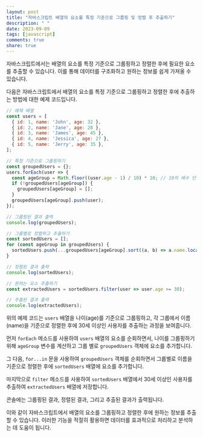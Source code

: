 ```yaml
---
layout: post
title: "자바스크립트 배열의 요소를 특정 기준으로 그룹핑 및 정렬 후 추출하기"
description: " "
date: 2023-09-09
tags: [javascript]
comments: true
share: true
---
```


자바스크립트에서는 배열의 요소를 특정 기준으로 그룹핑하고 정렬한 후에 필요한 요소를 추출할 수 있습니다. 이를 통해 데이터를 구조화하고 원하는 정보를 쉽게 가져올 수 있습니다.

다음은 자바스크립트에서 배열의 요소를 특정 기준으로 그룹핑하고 정렬한 후에 추출하는 방법에 대한 예제 코드입니다.

```javascript
// 예제 배열
const users = [
  { id: 1, name: 'John', age: 32 },
  { id: 2, name: 'Jane', age: 28 },
  { id: 3, name: 'James', age: 45 },
  { id: 4, name: 'Jessica', age: 27 },
  { id: 5, name: 'Jerry', age: 35 },
];

// 특정 기준으로 그룹핑하기
const groupedUsers = {};
users.forEach(user => {
  const ageGroup = Math.floor((user.age - 1) / 10) * 10; // 10의 배수 단위로 그룹핑
  if (!groupedUsers[ageGroup]) {
    groupedUsers[ageGroup] = [];
  }
  groupedUsers[ageGroup].push(user);
});

// 그룹핑된 결과 출력
console.log(groupedUsers);

// 그룹별로 정렬하고 추출하기
const sortedUsers = [];
for (const ageGroup in groupedUsers) {
  sortedUsers.push(...groupedUsers[ageGroup].sort((a, b) => a.name.localeCompare(b.name)));
}

// 정렬된 결과 출력
console.log(sortedUsers);

// 원하는 요소 추출하기
const extractedUsers = sortedUsers.filter(user => user.age >= 30);

// 추출된 결과 출력
console.log(extractedUsers);
```
위의 예제 코드는 `users` 배열을 나이(age)를 기준으로 그룹핑하고, 각 그룹에서 이름(name)을 기준으로 정렬한 후에 30세 이상인 사용자를 추출하는 과정을 보여줍니다.

먼저 `forEach` 메소드를 사용하여 `users` 배열의 요소를 순회하면서, 나이를 그룹핑하기 위해 `ageGroup` 변수를 계산하고 그룹 별로 `groupedUsers` 객체에 요소를 추가합니다.

그 다음, `for...in` 문을 사용하여 `groupedUsers` 객체를 순회하면서 그룹별로 이름을 기준으로 정렬한 후에 `sortedUsers` 배열에 요소를 추가합니다.

마지막으로 `filter` 메소드를 사용하여 `sortedUsers` 배열에서 30세 이상인 사용자를 추출하여 `extractedUsers` 배열에 저장합니다.

콘솔에는 그룹핑된 결과, 정렬된 결과, 그리고 추출된 결과가 출력됩니다.

이와 같이 자바스크립트에서 배열의 요소를 그룹핑하고 정렬한 후에 원하는 정보를 추출할 수 있습니다. 이러한 기능을 적절히 활용하면 데이터를 효과적으로 처리하고 분석하는 데 도움이 됩니다.